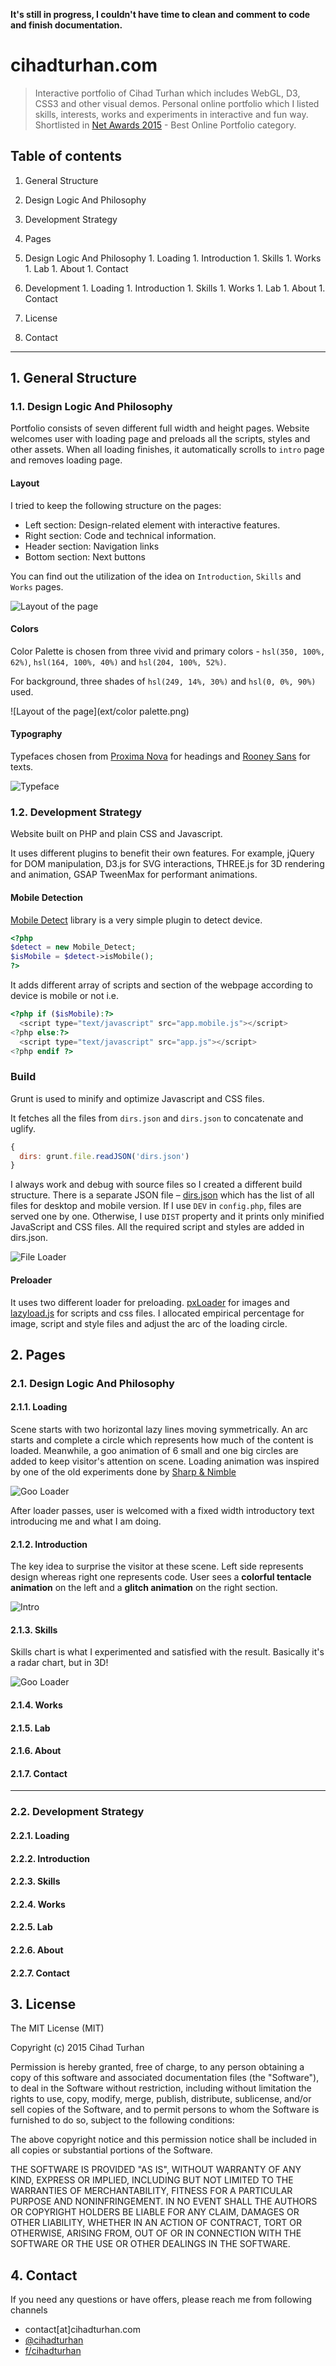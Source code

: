 **It's still in progress, I couldn't have time to clean and comment to code and finish documentation.**

# cihadturhan.com
> Interactive portfolio of Cihad Turhan which includes WebGL, D3, CSS3 and other visual demos.
Personal online portfolio which I listed skills, interests, works and experiments in interactive and fun way. Shortlisted in [Net Awards 2015](https://thenetawards.com/) - Best Online Portfolio category.

## Table of contents
1. General Structure
  1. Design Logic And Philosophy
  1. Development Strategy

1. Pages
  1. Design Logic And Philosophy
    1. Loading
    1. Introduction
    1. Skills
    1. Works
    1. Lab
    1. About
    1. Contact
  1. Development
    1. Loading
    1. Introduction
    1. Skills
    1. Works
    1. Lab
    1. About
    1. Contact

1. License

1. Contact

---
## 1. General Structure
### 1.1. Design Logic And Philosophy
Portfolio consists of seven different full width and height pages. Website welcomes user with loading page and preloads all the scripts, styles and other assets. When all loading finishes, it automatically scrolls to `intro` page and removes loading page.

#### Layout
I tried to keep the following structure on the pages:
- Left section: Design-related element with interactive features.
- Right section: Code and technical information.
- Header section: Navigation links
- Bottom section: Next buttons

You can find out the utilization of the idea on `Introduction`, `Skills` and `Works` pages.

![Layout of the page](ext/general.png)

#### Colors
Color Palette is chosen from three vivid and primary colors - `hsl(350, 100%, 62%)`, `hsl(164, 100%, 40%)` and `hsl(204, 100%, 52%)`.

For background, three shades of `hsl(249, 14%, 30%)` and `hsl(0, 0%, 90%)` used.

![Layout of the page](ext/color palette.png)

#### Typography

Typefaces chosen from [Proxima Nova](http://www.myfonts.com/fonts/marksimonson/proxima-nova/) for headings and [Rooney Sans](https://www.myfonts.com/fonts/jan-fromm/rooney-sans/) for texts.

![Typeface](ext/typeface.png)


### 1.2. Development Strategy

Website built on PHP and plain CSS and Javascript.

It uses different plugins to benefit their own features. For example, jQuery for DOM manipulation, D3.js for SVG interactions, THREE.js for 3D rendering and animation, GSAP TweenMax for performant animations.

#### Mobile Detection
[Mobile Detect](https://github.com/serbanghita/Mobile-Detect) library is a very simple plugin to detect device.

```php
<?php
$detect = new Mobile_Detect;
$isMobile = $detect->isMobile();
?>
```


It adds different array of scripts and section of the webpage according to device is mobile or not i.e.

```php
<?php if ($isMobile):?>
  <script type="text/javascript" src="app.mobile.js"></script>
<?php else:?>
  <script type="text/javascript" src="app.js"></script>
<?php endif ?>
```



### Build

Grunt is used to minify and optimize Javascript and CSS files.

It fetches all the files from `dirs.json` and `dirs.json` to concatenate and uglify.

```javascript
{
  dirs: grunt.file.readJSON('dirs.json')
}
```
I always work and debug with source files so I created a different build structure. There is a separate JSON file –  [dirs.json](dirs.json) which has the list of all files for desktop and mobile version. If I use `DEV` in `config.php`, files are served one by one. Otherwise, I use `DIST` property and it prints only minified JavaScript and CSS files. All the required script and styles are added in dirs.json.

![File Loader](ext/file-loader.png)


#### Preloader
It uses two different loader for preloading. [pxLoader](http://thinkpixellab.com/pxloader/) for images and [lazyload.js]() for scripts and css files. I allocated empirical percentage for image, script and style files and adjust the arc of the loading circle.


## 2. Pages
### 2.1. Design Logic And Philosophy
#### 2.1.1. Loading
Scene starts with two horizontal lazy lines moving symmetrically. An arc starts and complete a circle which represents how much of the content is loaded. Meanwhile, a goo animation of 6 small and one big circles are added to keep visitor's attention on scene. Loading animation was inspired by one of the old experiments done by [Sharp & Nimble](http://sharpandnimble.com/experiments)

![Goo Loader](ext/goo-loader.gif)

After loader passes, user is welcomed with a fixed width introductory text introducing me and what I am doing.

#### 2.1.2. Introduction

The key idea to surprise the visitor at these scene. Left side represents design whereas right one represents code. User sees a **colorful tentacle animation** on the left and a **glitch animation** on the right section.

![Intro](ext/intro.png)

#### 2.1.3. Skills

Skills chart is what I experimented and satisfied with the result. Basically it's a radar chart, but in 3D!

![Goo Loader](ext/skills.png)

#### 2.1.4. Works
#### 2.1.5. Lab
#### 2.1.6. About
#### 2.1.7. Contact
---
### 2.2. Development Strategy
#### 2.2.1. Loading
#### 2.2.2. Introduction
#### 2.2.3. Skills
#### 2.2.4. Works
#### 2.2.5. Lab
#### 2.2.6. About
#### 2.2.7. Contact

## 3. License

The MIT License (MIT)

Copyright (c) 2015 Cihad Turhan

Permission is hereby granted, free of charge, to any person obtaining a copy
of this software and associated documentation files (the "Software"), to deal
in the Software without restriction, including without limitation the rights
to use, copy, modify, merge, publish, distribute, sublicense, and/or sell
copies of the Software, and to permit persons to whom the Software is
furnished to do so, subject to the following conditions:

The above copyright notice and this permission notice shall be included in all
copies or substantial portions of the Software.

THE SOFTWARE IS PROVIDED "AS IS", WITHOUT WARRANTY OF ANY KIND, EXPRESS OR
IMPLIED, INCLUDING BUT NOT LIMITED TO THE WARRANTIES OF MERCHANTABILITY,
FITNESS FOR A PARTICULAR PURPOSE AND NONINFRINGEMENT. IN NO EVENT SHALL THE
AUTHORS OR COPYRIGHT HOLDERS BE LIABLE FOR ANY CLAIM, DAMAGES OR OTHER
LIABILITY, WHETHER IN AN ACTION OF CONTRACT, TORT OR OTHERWISE, ARISING FROM,
OUT OF OR IN CONNECTION WITH THE SOFTWARE OR THE USE OR OTHER DEALINGS IN THE
SOFTWARE.

## 4. Contact

If you need any questions or have offers, please reach me from following channels
- contact[at]cihadturhan.com
- [@cihadturhan](https://twitter.com/cihadturhan)
- [f/cihadturhan](https://www.facebook.com/cihad.turhan)
